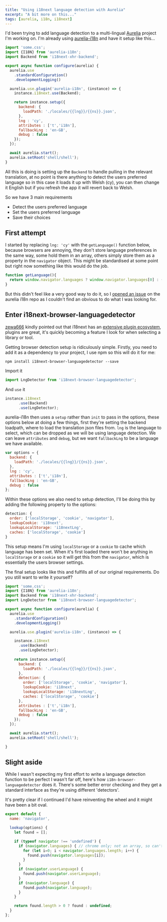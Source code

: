 ```yaml
---
title: "Using i18next language detection with Aurelia"
excerpt: "A bit more on this..."
tags: [aurelia, i18n, i18next]
---
```


I'd been trying to add language detection to a multi-lingual [Aurelia](http://aurelia.io) project I'm working on. I'm already using [aurelia-i18n](https://github.com/aurelia/i18n) and have it setup like this...

```javascript
import 'some.css';
import {I18N} from 'aurelia-i18n';
import Backend from 'i18next-xhr-backend';

export async function configure(aurelia) {
  aurelia.use
    .standardConfiguration()
    .developmentLogging()

  aurelia.use.plugin('aurelia-i18n', (instance) => {
    instance.i18next.use(Backend);

    return instance.setup({
      backend: { 
        loadPath: './locales/{{lng}}/{{ns}}.json',
      },
      lng : 'cy',
      attributes : ['t','i18n'],
      fallbackLng : 'en-GB',
      debug : false
    });
  });

  await aurelia.start();
  aurelia.setRoot('shell/shell');
}
```

All this is doing is setting up the `Backend` to handle pulling in the relevant translation, at no point is there anything to detect the users preferred language so in this case it loads it up with Welsh (cy), you can then change it English but if you refresh the app it will revert back to Welsh.

So we have 3 main requirements

* Detect the users preferred language
* Set the users preferred language
* Save their choices

## First attempt

I started by replacing `lng: 'cy'` with the `getLanguage()` function below, because browsers are annoying, they don't store language preferences in the same way, some hold them in an array, others simply store them as a property in the `navigator` object. This might be standardised at some point but right now something like this would do the job.

```javascript
function getLanguage(){
  return window.navigator.languages ? window.navigator.languages[0] : (window.navigator.language || window.navigator.userLanguage) || 'en-GB';
}
```

But this didn't feel like a very good way to do it, so I [opened an issue](https://github.com/aurelia/i18n/issues/148) on the aurelia i18n repo as I couldn't find an obvious to do what I was looking for.

## Enter i18next-browser-languagedetector
[zewa666](https://github.com/zewa666) kindly pointed out that i18next has an [extensive plugin ecosystem](http://i18next.com/docs/ecosystem/), plugins are great, it's quickly becoming a feature I look for when selecting a library or tool.

Getting browser detection setup is ridiculously simple. Firstly, you need to add it as a dependency to your project, I use npm so this will do it for me:

```shell
npm install i18next-browser-languagedetector --save
```

Import it

```javascript
import LngDetector from 'i18next-browser-languagedetector';
```

And `use` it

```javascript
instance.i18next
      .use(Backend)
      .use(LngDetector);
```

aurelia-i18n then uses a `setup` rather than `init` to pass in the options, these options below at doing a few things, first they're setting the backend loadpath, where to load the translation json files from. `lng` is the language to select, which can be dropped as we will be using language detection. We can leave `attributes` and `debug`, but we want `fallbackLng` to be a language we have available.

```javascript
var options = {
  backend: { 
    loadPath: './locales/{{lng}}/{{ns}}.json',
  },
  lng : 'cy',
  attributes : ['t','i18n'],
  fallbackLng : 'en-GB',
  debug : false
};
```

Within these options we also need to setup detection, I'll be doing this by adding the following property to the options:

```javascript
detection: {
  order: ['localStorage', 'cookie', 'navigator'],
  lookupCookie: 'i18next',
  lookupLocalStorage: 'i18nextLng',
  caches: ['localStorage', 'cookie']
}
```

This setup means I'm using `localStorage` or a `cookie` to cache which language has been set. When it's first loaded there won't be anything in `localStorage` or a `cookie` so it will get this from the `navigator`, which is essentially the users browser settings.

The final setup looks like this and fulfills all of our original requirements. Do you still want to write it yourself?

```javascript
import 'some.css';
import {I18N} from 'aurelia-i18n';
import Backend from 'i18next-xhr-backend';
import LngDetector from 'i18next-browser-languagedetector';

export async function configure(aurelia) {
  aurelia.use
    .standardConfiguration()
    .developmentLogging()

  aurelia.use.plugin('aurelia-i18n', (instance) => {

    instance.i18next
      .use(Backend)
      .use(LngDetector);
        
    return instance.setup({
      backend: {
        loadPath: './locales/{{lng}}/{{ns}}.json',
      },
      detection: {
        order: ['localStorage', 'cookie', 'navigator'],
        lookupCookie: 'i18next',
        lookupLocalStorage: 'i18nextLng',
        caches: ['localStorage', 'cookie']
      },
      attributes : ['t','i18n'],
      fallbackLng : 'en-GB',
      debug : false
    });
  });

  await aurelia.start();
  aurelia.setRoot('shell/shell');

}
```

## Slight aside
While I wasn't expecting my first effort to write a language detection function to be perfect I wasn't far off, here's how `i18n-browser-languagedetector` does it. There's some better error checking and they get a standard interface as they're using different 'detectors'.

It's pretty clear if I continued I'd have reinventing the wheel and it might have been a bit oval.

```javascript
export default {
  name: 'navigator',

  lookup(options) {
    let found = [];

    if (typeof navigator !== 'undefined') {
      if (navigator.languages) { // chrome only; not an array, so can't use .push.apply instead of iterating
        for (let i=0; i < navigator.languages.length; i++) {
          found.push(navigator.languages[i]);
        }
      }
      if (navigator.userLanguage) {
        found.push(navigator.userLanguage);
      }
      if (navigator.language) {
        found.push(navigator.language);
      }
    }

    return found.length > 0 ? found : undefined;
  }
};
```
